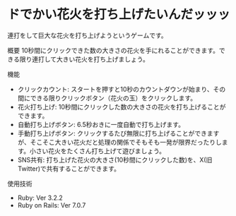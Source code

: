 # ドでかい花火を打ち上げたいんだッッッ
連打をして巨大な花火を打ち上げようというゲームです。

概要
10秒間にクリックできた数の大きさの花火を手にれることができます。できる限り連打して大きい花火を打ち上げましょう。

機能
* クリックカウント: スタートを押すと10秒のカウントダウンが始まり、その間にできる限りクリックボタン（花火の玉）をクリックします。
* 花火打ち上げ: 10秒間にクリックした数の大きさの花火を打ち上げることができます。
* 自動打ち上げボタン: 6.5秒おきに一度自動で打ち上げます。
* 手動打ち上げボタン: クリックするたび無限に打ち上げることができますが、そこそこ大きい花火だと処理の関係でそもそも一発が限界だったりします。小さい花火をたくさん打ち上げて遊びましょう。
* SNS共有: 打ち上げた花火の大きさ(10秒間にクリックした数)を、X(旧Twitter)で共有することができます。

使用技術
* Ruby: Ver 3.2.2
* Ruby on Rails: Ver 7.0.7
